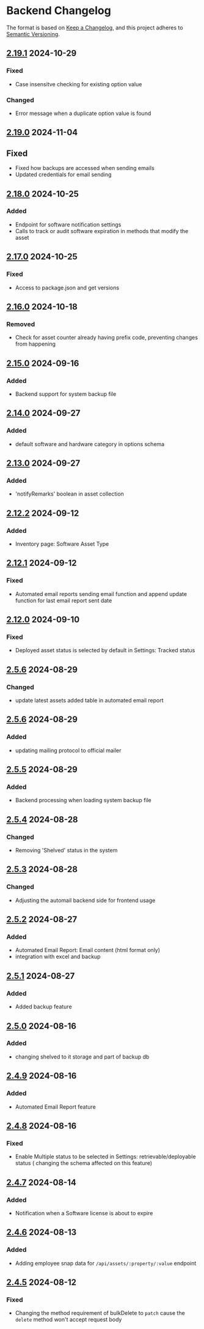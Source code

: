 # Backend Changelog

The format is based on [Keep a Changelog](https://keepachangelog.com/en/1.1.0/),
and this project adheres to [Semantic Versioning](https://semver.org/spec/v2.0.0.html).
## [2.19.1](https://connect.zoho.com/portal/intranet/task/623367000000878039) 2024-10-29
### Fixed
- Case insensitve checking for existing option value

### Changed
- Error message when a duplicate option value is found

## [2.19.0](https://workplace.zoho.com/#connect_app/portal/intranet/task/623367000000605021) 2024-11-04
## Fixed
- Fixed how backups are accessed when sending emails
- Updated credentials for email sending

## [2.18.0](https://connect.zoho.com/portal/intranet/task/623367000000718057) 2024-10-25 
### Added
- Endpoint for software notification settings
- Calls to track or audit software expiration in methods that modify the asset

## [2.17.0](https://connect.zoho.com/portal/intranet/task/623367000000739043) 2024-10-25
### Fixed
- Access to package.json and get versions

## [2.16.0](https://workplace.zoho.com/#connect_app/portal/intranet/task/623367000000745177) 2024-10-18
### Removed
- Check for asset counter already having prefix code, preventing changes from happening

## [2.15.0](https://workplace.zoho.com/#connect_app/portal/intranet/task/623367000000615263) 2024-09-16 
### Added
- Backend support for system backup file

## [2.14.0](https://connect.zoho.com/portal/intranet/task/623367000000718019) 2024-09-27
### Added
- default software and hardware category in options schema

## [2.13.0](https://connect.zoho.com/portal/intranet/task/623367000000728119) 2024-09-27 
### Added
- 'notifyRemarks' boolean in asset collection

## [2.12.2](https://connect.zoho.com/portal/intranet/task/623367000000281173) 2024-09-12 
### Added
- Inventory page: Software Asset Type

## [2.12.1](https://connect.zoho.com/portal/intranet/task/623367000000597066) 2024-09-12 
### Fixed
- Automated email reports sending email function and append update function for last email report sent date

## [2.12.0](https://connect.zoho.com/portal/intranet/task/623367000000658393) 2024-09-10 
### Fixed
- Deployed asset status is selected by default in Settings: Tracked status

## [2.5.6](https://connect.zoho.com/portal/intranet/task/623367000000590081) 2024-08-29 
### Changed
- update latest assets added table in automated email report

## [2.5.6](https://gitlab.com/full-scale-internship/stockpilot/-/commit/9ab62005be3ee96414616235fb39d70bb09a62a8) 2024-08-29 
### Added
- updating mailing protocol to official mailer

## [2.5.5](https://connect.zoho.com/portal/intranet/task/623367000000615263) 2024-08-29 
### Added
- Backend processing when loading system backup file

## [2.5.4](https://connect.zoho.com/portal/intranet/task/623367000000601111) 2024-08-28 
### Changed
- Removing 'Shelved' status in the system

## [2.5.3](https://connect.zoho.com/portal/intranet/task/623367000000599090) 2024-08-28 
### Changed
- Adjusting the automail backend side for frontend usage

## [2.5.2](https://connect.zoho.com/portal/intranet/task/623367000000590081) 2024-08-27 
### Added
- Automated Email Report: Email content (html format only)
- integration with excel and backup

## [2.5.1](https://connect.zoho.com/portal/intranet/task/623367000000597034) 2024-08-27 
### Added
- Added backup feature

## [2.5.0](https://connect.zoho.com/portal/intranet/task/623367000000601111) 2024-08-16 
### Added
- changing shelved to it storage and part of backup db

## [2.4.9](https://connect.zoho.com/portal/intranet/task/623367000000597248) 2024-08-16 
### Added
- Automated Email Report feature

## [2.4.8](https://connect.zoho.com/portal/intranet/task/623367000000584055) 2024-08-16 
### Fixed
- Enable Multiple status to be selected in Settings: retrievable/deployable status ( changing the schema affected on this feature)

## [2.4.7](https://connect.zoho.com/portal/intranet/task/623367000000570055) 2024-08-14 
### Added
- Notification when a Software license is about to expire

## [2.4.6](https://connect.zoho.com/portal/intranet/task/623367000000584121) 2024-08-13 
### Added
- Adding employee snap data for `/api/assets/:property/:value` endpoint

## [2.4.5](https://connect.zoho.com/portal/intranet/task/623367000000573043) 2024-08-12 
### Fixed
- Changing the method requirement of bulkDelete to `patch` cause the `delete` method won't accept request body